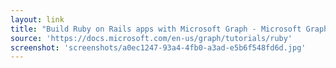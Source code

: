 ```yaml
---
layout: link
title: "Build Ruby on Rails apps with Microsoft Graph - Microsoft Graph | Microsoft Docs"
source: 'https://docs.microsoft.com/en-us/graph/tutorials/ruby'
screenshot: 'screenshots/a0ec1247-93a4-4fb0-a3ad-e5b6f548fd6d.jpg'
---
```


